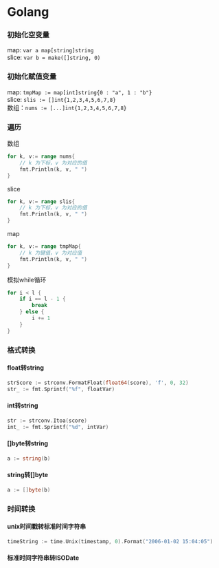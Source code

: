 # Golang

### 初始化空变量
map: `var a map[string]string`  
slice: `var b = make([]string, 0)`

### 初始化赋值变量
map: `tmpMap := map[int]string{0 : "a", 1 : "b"}`  
slice: `slis := []int{1,2,3,4,5,6,7,8}`  
数组：`nums := [...]int{1,2,3,4,5,6,7,8}`
 
### 遍历
数组
```go
for k, v:= range nums{
    // k 为下标，v 为对应的值
    fmt.Println(k, v, " ")
}
```
slice
```go
for k, v:= range slis{
    // k 为下标，v 为对应的值
    fmt.Println(k, v, " ")
}
```
map
```go
for k, v:= range tmpMap{
    // k 为键值，v 为对应值
    fmt.Println(k, v, " ")
}
```
模拟while循环
```go
for i < l {
	if i == l - 1 {
		break
	} else {
		i += 1
	}
}
```


### 格式转换
#### float转string
```go
strScore := strconv.FormatFloat(float64(score), 'f', 0, 32)
str_ := fmt.Sprintf("%f", floatVar)
```
#### int转string
```go
str := strconv.Itoa(score)
int_ := fmt.Sprintf("%d", intVar)
```
#### []byte转string
```go
a := string(b)
```
#### string转[]byte
```go
a := []byte(b)
```

### 时间转换

#### unix时间戳转标准时间字符串
```go
timeString := time.Unix(timestamp, 0).Format("2006-01-02 15:04:05")
```

#### 标准时间字符串转ISODate
